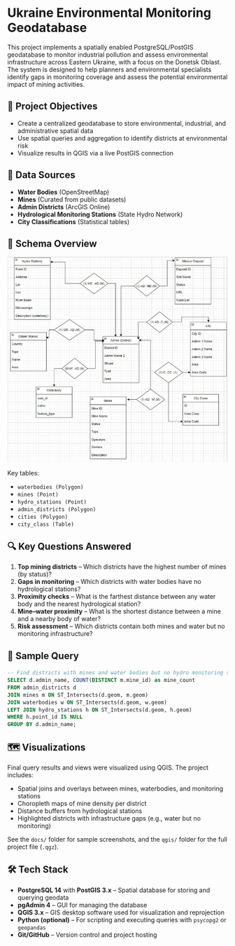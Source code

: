 # Ukraine Environmental Monitoring Geodatabase

This project implements a spatially enabled PostgreSQL/PostGIS geodatabase to monitor industrial pollution and assess environmental infrastructure across Eastern Ukraine, with a focus on the Donetsk Oblast. The system is designed to help planners and environmental specialists identify gaps in monitoring coverage and assess the potential environmental impact of mining activities.

## 📍 Project Objectives

- Create a centralized geodatabase to store environmental, industrial, and administrative spatial data
- Use spatial queries and aggregation to identify districts at environmental risk
- Visualize results in QGIS via a live PostGIS connection

## 📂 Data Sources

- **Water Bodies** (OpenStreetMap)
- **Mines** (Curated from public datasets)
- **Admin Districts** (ArcGIS Online)
- **Hydrological Monitoring Stations** (State Hydro Network)
- **City Classifications** (Statistical tables)

## 🧱 Schema Overview

![ER Diagram](docs/schema_diagram.jpeg)

Key tables:
- `waterbodies (Polygon)`
- `mines (Point)`
- `hydro_stations (Point)`
- `admin_districts (Polygon)`
- `cities (Polygon)`
- `city_class (Table)`

## 🔍 Key Questions Answered

1. **Top mining districts** – Which districts have the highest number of mines (by status)?
2. **Gaps in monitoring** – Which districts with water bodies have no hydrological stations?
3. **Proximity checks** – What is the farthest distance between any water body and the nearest hydrological station?
4. **Mine–water proximity** – What is the shortest distance between a mine and a nearby body of water?
5. **Risk assessment** – Which districts contain both mines and water but no monitoring infrastructure?

## 🧪 Sample Query

```sql
-- Find districts with mines and water bodies but no hydro monitoring stations
SELECT d.admin_name, COUNT(DISTINCT m.mine_id) as mine_count
FROM admin_districts d
JOIN mines m ON ST_Intersects(d.geom, m.geom)
JOIN waterbodies w ON ST_Intersects(d.geom, w.geom)
LEFT JOIN hydro_stations h ON ST_Intersects(d.geom, h.geom)
WHERE h.point_id IS NULL
GROUP BY d.admin_name;
```

## 🗺 Visualizations

Final query results and views were visualized using QGIS. The project includes:

- Spatial joins and overlays between mines, waterbodies, and monitoring stations
- Choropleth maps of mine density per district
- Distance buffers from hydrological stations
- Highlighted districts with infrastructure gaps (e.g., water but no monitoring)

See the `docs/` folder for sample screenshots, and the `qgis/` folder for the full project file (`.qgz`).

## 🛠 Tech Stack

- **PostgreSQL 14** with **PostGIS 3.x** – Spatial database for storing and querying geodata
- **pgAdmin 4** – GUI for managing the database
- **QGIS 3.x** – GIS desktop software used for visualization and reprojection
- **Python (optional)** – For scripting and executing queries with `psycopg2` or `geopandas`
- **Git/GitHub** – Version control and project hosting

